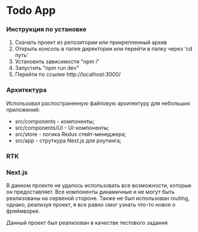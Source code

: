 # Todo App

### Инструкция по установке
1. Скачать проект из репозитории или прикрепленный архив
2. Открыть консоль в папке директории или перейти в папку через 'cd путь'
3. Установить зависимости "npm i"
4. Запустить "npm run dev"
5. Перейти по ссылке http://localhost:3000/

### Архитектура
Использовал распостраненную файловую архитектуру для небольших приложений:  
 - src/components - компоненты;
 - src/components/UI - UI-компоненты;
 - src/store - логика Redux стейт-менеджера;
 - src/app - струткура Next.js для роутинга;

 ### RTK

### Next.js
В данном проекте не удалось использовать все возможности, которые он предоставляет.
Все компоненты динамичные и не могут быть реализованы на сервеной стороне. Также не был использован routing,
однако, реализуя проект, я все равно смог узнать что-то новое о фреймворке. 

Данный проект был реализован в качестве тестового задания
